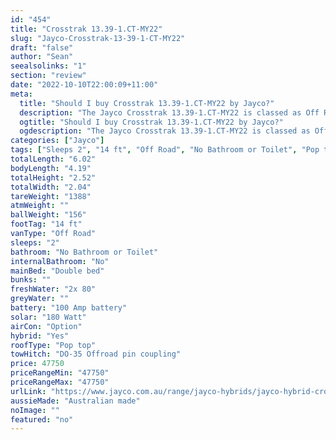 ```yaml
---
id: "454"
title: "Crosstrak 13.39-1.CT-MY22"
slug: "Jayco-Crosstrak-13-39-1-CT-MY22"
draft: "false"
author: "Sean"
seealsolinks: "1"
section: "review"
date: "2022-10-10T22:00:09+11:00"
meta:
  title: "Should I buy Crosstrak 13.39-1.CT-MY22 by Jayco?"
  description: "The Jayco Crosstrak 13.39-1.CT-MY22 is classed as Off Road, and sleeps 2 people. It is Australian made and comes in at 14 ft. It generally has No Bathroom or Toilet."
  ogtitle: "Should I buy Crosstrak 13.39-1.CT-MY22 by Jayco?"
  ogdescription: "The Jayco Crosstrak 13.39-1.CT-MY22 is classed as Off Road, and sleeps 2 people. It is Australian made and comes in at 14 ft. It generally has No Bathroom or Toilet."
categories: ["Jayco"]
tags: ["Sleeps 2", "14 ft", "Off Road", "No Bathroom or Toilet", "Pop top", "Under 50k", "Australian made"]
totalLength: "6.02"
bodyLength: "4.19"
totalHeight: "2.52"
totalWidth: "2.04"
tareWeight: "1388"
atmWeight: ""
ballWeight: "156"
footTag: "14 ft"
vanType: "Off Road"
sleeps: "2"
bathroom: "No Bathroom or Toilet"
internalBathroom: "No"
mainBed: "Double bed"
bunks: ""
freshWater: "2x 80"
greyWater: ""
battery: "100 Amp battery"
solar: "180 Watt"
airCon: "Option"
hybrid: "Yes"
roofType: "Pop top"
towHitch: "DO-35 Offroad pin coupling"
price: 47750
priceRangeMin: "47750"
priceRangeMax: "47750"
urlLink: "https://www.jayco.com.au/range/jayco-hybrids/jayco-hybrid-crosstrak"
aussieMade: "Australian made"
noImage: ""
featured: "no"
---
```

